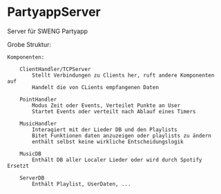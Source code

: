 # PartyappServer
Server für SWENG Partyapp


Grobe Struktur:

    Komponenten:   

        ClientHandler/TCPServer
            Stellt Verbindungen zu Clients her, ruft andere Komponenten auf
            Handelt die von CLients empfangenen Daten

        PointHandler 
            Modus Zeit oder Events, Verteilet Punkte an User
            Startet Events oder verteilt nach Ablauf eines Timers

        MusicHandler
            Interagiert mit der Lieder DB und den Playlists
            Bitet Funktionen daten anzuzeigen oder playlists zu ändern
            enthält selbst keine wirkliche Entscheidungslogik

        MusicDB
            Enthält DB aller Localer Lieder oder wird durch Spotify Ersetzt

        ServerDB
            Enthält Playlist, UserDaten, ...
            
